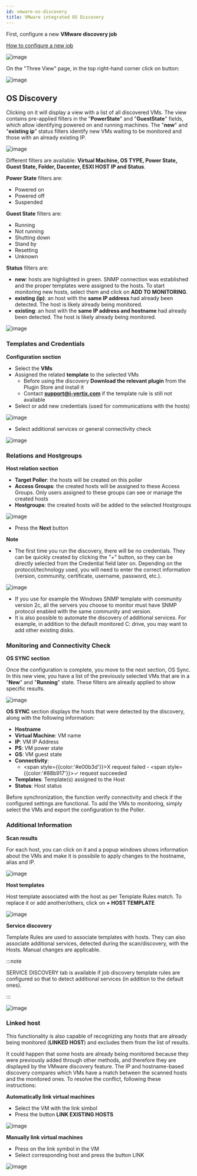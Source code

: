 ```yaml
---
id: vmware-os-discovery
title: VMware integrated OS Discovery
---
```


First, configure a new **VMware discovery job**

[How to configure a new job](./vmware-discovery)

![image](../../assets/discovery/vmware_scans.png)

On the "Three View" page, in the top right-hand corner click on button: 

![image](../../assets/discovery/os_discovery_button.png)

## OS Discovery

Clicking on it will display a view with a list of all discovered VMs. The view contains pre-applied filters in the "**PowerState**" and "**GuestState**" fields, which allow identifying powered on and running machines. The "**new**" and "**existing ip**" status filters identify new VMs waiting to be monitored and those with an already existing IP.

![image](../../assets/discovery/os_discovery1.png)

Different filters are available: **Virtual Machine, OS TYPE, Power State, Guest State, Folder, Dacenter, ESXI HOST IP and Status**.

**Power State** filters are:
* Powered on
* Powered off
* Suspended

**Guest State** filters are:
* Running
* Not running
* Shutting down
* Stand by
* Resetting
* Unknown

**Status** filters are:
* **new**: hosts are highlighted in green. SNMP connection was established and the proper templates were assigned to the hosts. To start monitoring new hosts, select them and click on **ADD TO MONITORING**.
* **existing (ip)**: an host with the **same IP address** had already been detected. The host is likely already being monitored.
* **existing**: an host with the **same IP address and hostname** had already been detected. The host is likely already being monitored.

![image](../../assets/discovery/os_discovery2.png) 

### Templates and Credentials
**Configuration section**

* Select the **VMs**
* Assigned the related **template** to the selected VMs
    * Before using the discovery **Download the relevant plugin** from the Plugin Store and install it
    * Contact **support@i-vertix.com**  if the template rule is still not available
* Select or add new credentials (used for communications with the hosts)

![image](../../assets/discovery/os_discovery3.png) 

* Select additional services or general connectivity check

![image](../../assets/discovery/os_discovery4.png) 

### Relations and Hostgroups
**Host relation section**

* **Target Poller**: the hosts will be created on this poller
* **Access Groups**: the created hosts will be assigned to these Access Groups. Only users assigned to these groups can see or manage the created hosts
* **Hostgroups**: the created hosts will be added to the selected Hostgroups

![image](../../assets/discovery/os_discovery5.png) 

* Press the **Next** button

**Note**
* The first time you run the discovery, there will be no credentials. They can be quickly created by clicking the "+" button, so they can be directly selected from the Credential field later on. Depending on the protocol/technology used, you will need to enter the correct information (version, community, certificate, username, password, etc.).

![image](../../assets/discovery/os_discovery6.png) 

* If you use for example the Windows SNMP template with community version 2c, all the servers you choose to monitor must have SNMP protocol enabled with the same community and version.
* It is also possible to automate the discovery of additional services. For example, in addition to the default monitored C: drive, you may want to add other existing disks.

### Monitoring and Connectivity Check
**OS SYNC section**

Once the configuration is complete, you move to the next section, OS Sync. In this new view, you have a list of the previously selected VMs that are in a "**New**" and "**Running**" state. These filters are already applied to show specific results. 

![image](../../assets/discovery/os_discovery7.png)  

**OS SYNC** section displays the hosts that were detected by the discovery, along with the following information:

* **Hostname**
* **Virtual Machine**: VM name
* **IP**: VM IP Address
* **PS**: VM power state
* **GS**: VM guest state
* **Connectivity**:
    * <span style={{color:'#e00b3d'}}>X</span> request failed         - <span style={{color:'#88b917'}}>✓</span> request succeeded
* **Templates**: Template(s) assigned to the Host
* **Status**: Host status

Before synchronization, the function verify connectivity and check if the configured settings are functional. To add the VMs to monitoring, simply select the VMs and export the configuration to the Poller.

### Additional Information
**Scan results**

For each host, you can click on it and a popup windows shows information about the VMs and make it is possibile to apply changes to the hostname, alias and IP.

![image](../../assets/discovery/os_discovery8.png)

**Host templates** 

Host template associated with the host as per Template Rules match. To replace it or add another/others, click on **+ HOST TEMPLATE**

![image](../../assets/discovery/os_discovery9.png)


**Service discovery**

Template Rules are used to associate templates with hosts. They can also associate additional services, detected during the scan/discovery, with the Hosts. Manual changes are applicable.

:::note

SERVICE DISCOVERY tab is available if job discovery template rules are configured so that to detect additional services (in addition to the default ones). 

:::

![image](../../assets/discovery/os_discovery10.png)

### Linked host

This functionality is also capable of recognizing any hosts that are already being monitored (**LINKED HOST**) and excludes them from the list of results.

It could happen that some hosts are already being monitored because they were previously added through other methods, and therefore they are displayed by the VMware discovery feature. The IP and hostname-based discovery compares which VMs have a match between the scanned hosts and the monitored ones. To resolve the conflict, following these instructions:

**Automatically link virtual machines**
* Select the VM with the link simbol
* Press the button **LINK EXISTING HOSTS**

![image](../../assets/discovery/os_discovery12.png)

**Manually link virtual machines**
* Press on the link symbol in the VM 
* Select corresponding host and press the button LINK

![image](../../assets/discovery/os_discovery13.png)